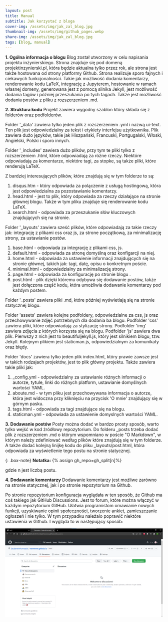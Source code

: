 ```yaml
---
layout: post
title: Manual
subtitle: Jak korzystać z bloga
cover-img: /assets/img/jak_zal_blog.jpg
thumbnail-img: /assets/img/github_pages.webp
share-img: /assets/img/jak_zal_blog.jpg
tags: [blog, manual]
---
```


**1. Ogólna informacja o blogu**
Blog został utworzony w celu napisania projektu inżynierskiego. Strona znajduje się pod domeną projektinzynierski.pl, która będzie aktualna tylko przez rok, ale strona jest także hostowana od strony platformy Github. Strona realizuje sporo fajnych i ciekawych funkcjonalności. Takie jak możliwość dodania komentarzy, renderowanie kodu LaTeX, integrację z Jupyterem, hostowanie w ramach własnej domeny, generowana jest z pomocą silnika Jekyll, jest możliwość dodania tagów i później przeszukania po tych tagach. Także jest możliwość dodania postów z pliku z rozszerzeniem .md. 


**2. Struktura kodu**
Projekt zawiera wygodny szablon który składa się z folderów oraz podfolderów. 


Folder '_data' zawiera tylko jeden plik z rozszerzeniem .yml i nazwą ui-text. Ten plik jest odpowiedzialny za tekst i etykiety interfejsu 
użytkownika. Plik zawiera dużo języków, takie jak Hiszpański, Francuski, Portgugalski, Włoski, Angielski, Polski i sporo innych.


Folder '_includes' zawiera dużo plików, przy tym te pliki tylko z rozszerzeniem .html, które odpowiadają za różne rzeczy. Niektóre odpowiadają za komentarze, niektóre tagi, za stopke, są także pliki, które renderują LaTeX. 

Z bardziej interesujących plików, które znajdują się w tym folderze to są:
1. disqus.htm - który odpowiada za polączenie z usługą hostingową, która jest odpowiedzialna za pozostawianie komentarzy. 
2. head.html - jest to plik, który odpowiada za rzeczy działające na stronie głównej blogu. Także w tym pliku znajduje się renderowanie kodu LaTeX. 
3. search.html - odpowiada za przeszukanie słów kluczowych znajdujących się na stronie. 


Folder '_layouts' zawiera sześć plików, które odpowiadają za takie rzeczy jak: integrację z plikami css oraz js, za strone początkową, za minimalizację strony, za ustawianie postów.
1. base.html - odpowiada za integrację z plikami css, js.
2. default.html - odpowiada za stronę domyślną oraz konfigarcji na niej.
3. home.html - odpowiada za ustawienie informacji znajdujących się na stronie głównej, takich jak: tagi, datę, opisu o konkretnym poście. 
4. minimal.html - odpowiedzialny za minimalizację strony. 
5. page.html - odpowiada za konfigurację po stronie blogu .
6. post.html - plik dzięki któremu odybywa się dodawanie postów, także jest dołączona część kodu, która umożliwia dodawanie komentarzy pod każdym postem.


Folder '_posts' zawiera pliki .md, które później wyświetlają się na stronie statycznej blogu.


Folder 'assets' zawiera kolejne podfoldery, odpowiedzialne za css, js oraz przechowywanie zdjęć potrzebnych dla dodania ba blogu.
Podfolder 'css' zawiera pliki, które odpowiadają za stylizację strony. 
Podfolder 'img' zawiera zdjęcia z których korzysta się na blogu.
Podfolder 'js' zawiera dwa plik. Pierwszy z nich jest to beautifuljekyll.js, który jest silnikiem blogu, tzw. Jekyll. Kolejnym plikiem jest staticman.js, odpowiedzialnym za komunikaty oraz błędy. 


Folder 'docs' zawiera tylko jeden plik index.html, który prawie zawsze jest w takich rodzajach projektów, jest to plik główny projektu. 
Także zawiera takie pliki jak:
1. _config.yml - odpowiedzialny za ustawianie różnych informacji o autorze, tytule, linki do różnych platform, ustawianie domyślnych wartości YAML.
2. aboute.md - w tym pliku jest przechowywana informacja o autorze, która jest widoczna przy kliknięciu na przycisk 'O mnie' znajdujący się w górnym pasku.
3. tags.html - odpowiada za tagi znajdujące się na blogu.
4. staticman.yml - odpowiada za ustawienie domyslnych wartości YAML.


**3. Dodawanie postów**
Posty można dodać w bardzo prosty sposób, warto tylko wejść w kod źródłowy repozytorium. Do folderu _posts trzeba dodać plik z rozszerzeniem 
.md o którym wspomniano w poście "O Markdown", w którym należy zdefiniować według plików które znajdują się w tym folderze. A także dodać kolejną linijkę kodu do pliku _layouts/post.html, która odpowiada za wyświetlenie tego postu na stronie statycznej. 

{: .box-note}
**Notatka:** {% assign gh_repo=gh_split[n]%}


gdzie n jest liczbą postu.


**4. Dodawanie komentarzy**
Dodawanie komentarzy jest możliwe zarówno na stronie statycznej, jak i po stronie repozytorium na Github. 

Po stronie repozytorium konfiguracja wyglądała w ten sposób, że Github ma coś takiego jak GitHub Discussions. Jest to forum, które można włączyć w każdym repozytorium GitHub. Ułatwia programistom omawianie nowych funkcji, uzyskiwanie opinii społeczności, tworzenie ankiet, zamieszczanie ogłoszeń i nie tylko. W tym przypadku należalo poprawić niektóre ustawienia w Github. I wygląda to w następujący sposób:

<p align="center">
  <img src="\assets\img\discussion.png" width="550" alt="discussion">
</p>